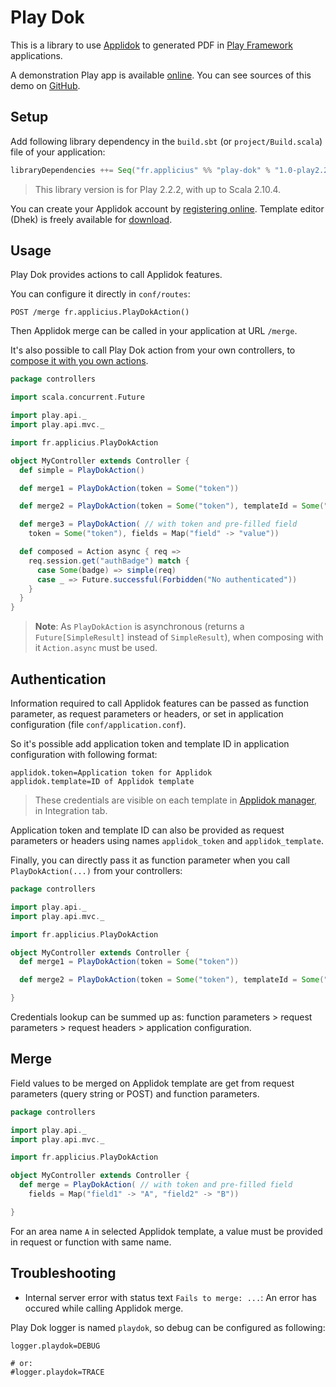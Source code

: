 # Play Dok

This is a library to use [Applidok](http://www.applidok.com) to generated PDF in [Play Framework](http://playframework.org) applications.

A demonstration Play app is available [online](http://play22-dok.herokuapp.com/). You can see sources of this demo on [GitHub](https://github.com/applicius/play-dok/tree/play22-demo/).

## Setup

Add following library dependency in the `build.sbt` (or `project/Build.scala`) file of your application:

```scala
libraryDependencies ++= Seq("fr.applicius" %% "play-dok" % "1.0-play2.2")
```

> This library version is for Play 2.2.2, with up to Scala 2.10.4.

You can create your Applidok account by [registering online](https://go.applidok.com). Template editor (Dhek) is freely available for [download](https://go.applidok.com/en/download.gz.html).

## Usage

Play Dok provides actions to call Applidok features.

You can configure it directly in `conf/routes`:

```
POST /merge fr.applicius.PlayDokAction()
```

Then Applidok merge can be called in your application at URL `/merge`.

It's also possible to call Play Dok action from your own controllers, to [compose it with you own actions](http://www.playframework.com/documentation/latest/ScalaActionsComposition).

```scala
package controllers

import scala.concurrent.Future

import play.api._
import play.api.mvc._

import fr.applicius.PlayDokAction

object MyController extends Controller {
  def simple = PlayDokAction()

  def merge1 = PlayDokAction(token = Some("token"))

  def merge2 = PlayDokAction(token = Some("token"), templateId = Some("id"))

  def merge3 = PlayDokAction( // with token and pre-filled field
    token = Some("token"), fields = Map("field" -> "value"))

  def composed = Action async { req =>
    req.session.get("authBadge") match {
      case Some(badge) => simple(req)
      case _ => Future.successful(Forbidden("No authenticated"))
    }
  }
}
```

> **Note**: As `PlayDokAction` is asynchronous (returns a `Future[SimpleResult]` instead of `SimpleResult`), when composing with it `Action.async` must be used.

## Authentication

Information required to call Applidok features can be passed as function parameter, as request parameters or headers, or set in application configuration (file `conf/application.conf`).

So it's possible add application token and template ID in application configuration with following format:

```
applidok.token=Application token for Applidok
applidok.template=ID of Applidok template
```

> These credentials are visible on each template in [Applidok manager](https://go.applidok.com), in Integration tab.

Application token and template ID can also be provided as request parameters or headers using names `applidok_token` and `applidok_template`.

Finally, you can directly pass it as function parameter when you call `PlayDokAction(...)` from your controllers:

```scala
package controllers

import play.api._
import play.api.mvc._

import fr.applicius.PlayDokAction

object MyController extends Controller {
  def merge1 = PlayDokAction(token = Some("token"))

  def merge2 = PlayDokAction(token = Some("token"), templateId = Some("id"))

}
```

Credentials lookup can be summed up as: function parameters > request parameters > request headers > application configuration.

## Merge

Field values to be merged on Applidok template are get from request parameters (query string or POST) and function parameters.

```scala
package controllers

import play.api._
import play.api.mvc._

import fr.applicius.PlayDokAction

object MyController extends Controller {
  def merge = PlayDokAction( // with token and pre-filled field
    fields = Map("field1" -> "A", "field2" -> "B"))

}
```

For an area name `A` in selected Applidok template, a value must be provided in request or function with same name.

## Troubleshooting

- Internal server error with status text `Fails to merge: ...`: An error has occured while calling Applidok merge.

Play Dok logger is named `playdok`, so debug can be configured as following:

```
logger.playdok=DEBUG

# or:
#logger.playdok=TRACE
```
